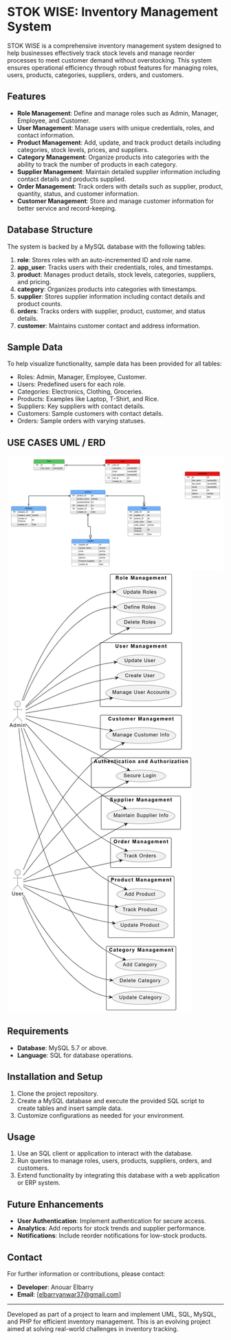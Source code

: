 # STOK WISE: Inventory Management System

STOK WISE is a comprehensive inventory management system designed to help businesses effectively track stock levels and manage reorder processes to meet customer demand without overstocking. This system ensures operational efficiency through robust features for managing roles, users, products, categories, suppliers, orders, and customers.

## Features

- **Role Management**: Define and manage roles such as Admin, Manager, Employee, and Customer.
- **User Management**: Manage users with unique credentials, roles, and contact information.
- **Product Management**: Add, update, and track product details including categories, stock levels, prices, and suppliers.
- **Category Management**: Organize products into categories with the ability to track the number of products in each category.
- **Supplier Management**: Maintain detailed supplier information including contact details and products supplied.
- **Order Management**: Track orders with details such as supplier, product, quantity, status, and customer information.
- **Customer Management**: Store and manage customer information for better service and record-keeping.

## Database Structure

The system is backed by a MySQL database with the following tables:

1. **role**: Stores roles with an auto-incremented ID and role name.
2. **app_user**: Tracks users with their credentials, roles, and timestamps.
3. **product**: Manages product details, stock levels, categories, suppliers, and pricing.
4. **category**: Organizes products into categories with timestamps.
5. **supplier**: Stores supplier information including contact details and product counts.
6. **orders**: Tracks orders with supplier, product, customer, and status details.
7. **customer**: Maintains customer contact and address information.

## Sample Data

To help visualize functionality, sample data has been provided for all tables:

- Roles: Admin, Manager, Employee, Customer.
- Users: Predefined users for each role.
- Categories: Electronics, Clothing, Groceries.
- Products: Examples like Laptop, T-Shirt, and Rice.
- Suppliers: Key suppliers with contact details.
- Customers: Sample customers with contact details.
- Orders: Sample orders with varying statuses.

## USE CASES UML / ERD

![ERD](./src/imges/ERD.png)
![UML](./src/imges/UML.png)

## Requirements

- **Database**: MySQL 5.7 or above.
- **Language**: SQL for database operations.

## Installation and Setup

1. Clone the project repository.
2. Create a MySQL database and execute the provided SQL script to create tables and insert sample data.
3. Customize configurations as needed for your environment.

## Usage

1. Use an SQL client or application to interact with the database.
2. Run queries to manage roles, users, products, suppliers, orders, and customers.
3. Extend functionality by integrating this database with a web application or ERP system.

## Future Enhancements

- **User Authentication**: Implement authentication for secure access.
- **Analytics**: Add reports for stock trends and supplier performance.
- **Notifications**: Include reorder notifications for low-stock products.

## Contact

For further information or contributions, please contact:
- **Developer**: Anouar Elbarry
- **Email**: [elbarryanwar37@gmail.com]

---

Developed as part of a project to learn and implement UML, SQL, MySQL, and PHP for efficient inventory management. This is an evolving project aimed at solving real-world challenges in inventory tracking.

